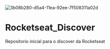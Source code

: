 ![3b08b280-d5a4-11ea-92ee-7f508311a02d](https://user-images.githubusercontent.com/77554544/119846302-64eae700-bee0-11eb-829e-fa59997f59d8.jpeg)
# Rocketseat_Discover
Repositorio inicial para o discover da Rocketseat
